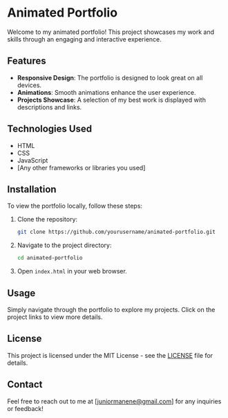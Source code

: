 # Animated Portfolio

Welcome to my animated portfolio! This project showcases my work and skills through an engaging and interactive experience.

## Features

- **Responsive Design**: The portfolio is designed to look great on all devices.
- **Animations**: Smooth animations enhance the user experience.
- **Projects Showcase**: A selection of my best work is displayed with descriptions and links.

## Technologies Used

- HTML
- CSS
- JavaScript
- [Any other frameworks or libraries you used]

## Installation

To view the portfolio locally, follow these steps:

1. Clone the repository:
   ```bash
   git clone https://github.com/yourusername/animated-portfolio.git
   ```
2. Navigate to the project directory:
   ```bash
   cd animated-portfolio
   ```
3. Open `index.html` in your web browser.

## Usage

Simply navigate through the portfolio to explore my projects. Click on the project links to view more details.

## License

This project is licensed under the MIT License - see the [LICENSE](LICENSE) file for details.

## Contact

Feel free to reach out to me at [juniormanene@gmail.com] for any inquiries or feedback! 
